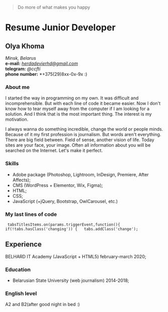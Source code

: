 >Do more of what makes you happy  

# Resume Junior Developer   
## Olya Khoma  
  
*Minsk, Belarus*  
**e-mail:** *herdadevierhd@gmail.com*  
**telegram:** *@ccfti*  
**phone number:** *+375(29)8xx-0x-9x :)

### About me  
I started the way in programming on my own.
It was difficult and incomprehensible. But with each line of code it became easier. Now I don't know how to tear myself away from the computer if I am looking for a solution. And I think that is the most important thing. The interest is my motivation.  
   
I always wanna do something incredible, change the world or people minds. Because of it my first profession is journalism. But words aren't everything. There are big field between. Field of sense, another vision of life. Today sites are your face, your image. Often all information about you will be searched on the Internet. Let's make it perfect. 


### Skills
- Adobe package (Photoshop, Lightroom, InDesign, Premiere, After Affects);
- CMS (WordPress + Elementor, Wix, Figma);
- HTML;
- CSS;
- JavaScript (+jQuery, Bootstrap, OwlCarousel, etc.)

### My last lines of code
` tabsTitlesItems.on(params.triggerEvent,function(){
                if(!tabs.hasClass('changing')) {  
                    tabs.addClass('change');`

## Experience
BELHARD IT Academy (JavaScript + HTML5) february-march 2020;
### Education 
- Belarusian State University (web journalism) 2014-2018;  
### English level  
A2 and B2(after good night in bed :)

